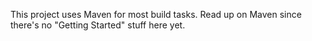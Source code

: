 This project uses Maven for most build tasks. Read up on Maven since there's no "Getting Started" stuff here yet.